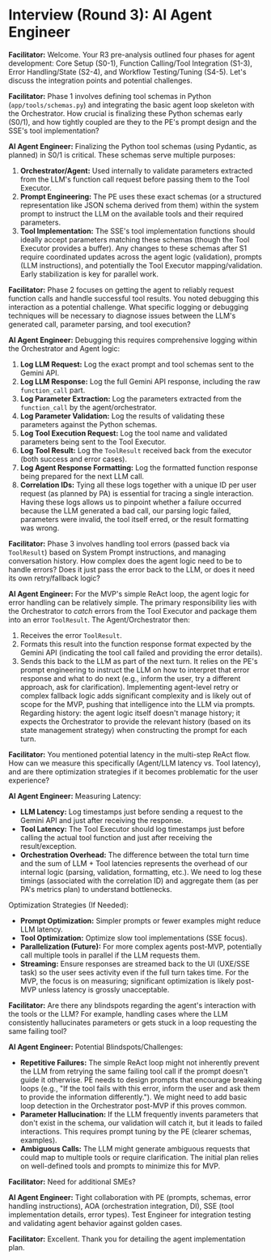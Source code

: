 # Interview (Round 3): AI Agent Engineer

**Facilitator:** Welcome. Your R3 pre-analysis outlined four phases for agent development: Core Setup (S0-1), Function Calling/Tool Integration (S1-3), Error Handling/State (S2-4), and Workflow Testing/Tuning (S4-5). Let's discuss the integration points and potential challenges.

**Facilitator:** Phase 1 involves defining tool schemas in Python (`app/tools/schemas.py`) and integrating the basic agent loop skeleton with the Orchestrator. How crucial is finalizing these Python schemas early (S0/1), and how tightly coupled are they to the PE's prompt design and the SSE's tool implementation?

**AI Agent Engineer:** Finalizing the Python tool schemas (using Pydantic, as planned) in S0/1 is critical. These schemas serve multiple purposes:
1.  **Orchestrator/Agent:** Used internally to validate parameters extracted from the LLM's function call request before passing them to the Tool Executor.
2.  **Prompt Engineering:** The PE uses these exact schemas (or a structured representation like JSON schema derived from them) within the system prompt to instruct the LLM on the available tools and their required parameters.
3.  **Tool Implementation:** The SSE's tool implementation functions should ideally accept parameters matching these schemas (though the Tool Executor provides a buffer).
Any changes to these schemas after S1 require coordinated updates across the agent logic (validation), prompts (LLM instructions), and potentially the Tool Executor mapping/validation. Early stabilization is key for parallel work.

**Facilitator:** Phase 2 focuses on getting the agent to reliably request function calls and handle successful tool results. You noted debugging this interaction as a potential challenge. What specific logging or debugging techniques will be necessary to diagnose issues between the LLM's generated call, parameter parsing, and tool execution?

**AI Agent Engineer:** Debugging this requires comprehensive logging within the Orchestrator and Agent logic:
1.  **Log LLM Request:** Log the exact prompt and tool schemas sent to the Gemini API.
2.  **Log LLM Response:** Log the full Gemini API response, including the raw `function_call` part.
3.  **Log Parameter Extraction:** Log the parameters extracted from the `function_call` by the agent/orchestrator.
4.  **Log Parameter Validation:** Log the results of validating these parameters against the Python schemas.
5.  **Log Tool Execution Request:** Log the tool name and validated parameters being sent to the Tool Executor.
6.  **Log Tool Result:** Log the `ToolResult` received back from the executor (both success and error cases).
7.  **Log Agent Response Formatting:** Log the formatted function response being prepared for the next LLM call.
8.  **Correlation IDs:** Tying all these logs together with a unique ID per user request (as planned by PA) is essential for tracing a single interaction.
Having these logs allows us to pinpoint whether a failure occurred because the LLM generated a bad call, our parsing logic failed, parameters were invalid, the tool itself erred, or the result formatting was wrong.

**Facilitator:** Phase 3 involves handling tool errors (passed back via `ToolResult`) based on System Prompt instructions, and managing conversation history. How complex does the agent logic need to be to handle errors? Does it just pass the error back to the LLM, or does it need its own retry/fallback logic?

**AI Agent Engineer:** For the MVP's simple ReAct loop, the agent logic for error handling can be relatively simple. The primary responsibility lies with the Orchestrator to *catch* errors from the Tool Executor and package them into an error `ToolResult`. The Agent/Orchestrator then:
1.  Receives the error `ToolResult`.
2.  Formats this result into the function response format expected by the Gemini API (indicating the tool call failed and providing the error details).
3.  Sends this back to the LLM as part of the next turn.
It relies on the PE's prompt engineering to instruct the LLM on how to interpret that error response and what to do next (e.g., inform the user, try a different approach, ask for clarification). Implementing agent-level retry or complex fallback logic adds significant complexity and is likely out of scope for the MVP, pushing that intelligence into the LLM via prompts.
Regarding history: the agent logic itself doesn't manage history; it expects the Orchestrator to provide the relevant history (based on its state management strategy) when constructing the prompt for each turn.

**Facilitator:** You mentioned potential latency in the multi-step ReAct flow. How can we measure this specifically (Agent/LLM latency vs. Tool latency), and are there optimization strategies if it becomes problematic for the user experience?

**AI Agent Engineer:** Measuring Latency:
*   **LLM Latency:** Log timestamps just before sending a request to the Gemini API and just after receiving the response.
*   **Tool Latency:** The Tool Executor should log timestamps just before calling the actual tool function and just after receiving the result/exception.
*   **Orchestration Overhead:** The difference between the total turn time and the sum of LLM + Tool latencies represents the overhead of our internal logic (parsing, validation, formatting, etc.).
We need to log these timings (associated with the correlation ID) and aggregate them (as per PA's metrics plan) to understand bottlenecks.

Optimization Strategies (If Needed):
*   **Prompt Optimization:** Simpler prompts or fewer examples might reduce LLM latency.
*   **Tool Optimization:** Optimize slow tool implementations (SSE focus).
*   **Parallelization (Future):** For more complex agents post-MVP, potentially call multiple tools in parallel if the LLM requests them.
*   **Streaming:** Ensure responses are streamed back to the UI (UXE/SSE task) so the user sees activity even if the full turn takes time.
For the MVP, the focus is on measuring; significant optimization is likely post-MVP unless latency is grossly unacceptable.

**Facilitator:** Are there any blindspots regarding the agent's interaction with the tools or the LLM? For example, handling cases where the LLM consistently hallucinates parameters or gets stuck in a loop requesting the same failing tool?

**AI Agent Engineer:** Potential Blindspots/Challenges:
*   **Repetitive Failures:** The simple ReAct loop might not inherently prevent the LLM from retrying the same failing tool call if the prompt doesn't guide it otherwise. PE needs to design prompts that encourage breaking loops (e.g., "If the tool fails with this error, inform the user and ask them to provide the information differently."). We might need to add basic loop detection in the Orchestrator post-MVP if this proves common.
*   **Parameter Hallucination:** If the LLM frequently invents parameters that don't exist in the schema, our validation will catch it, but it leads to failed interactions. This requires prompt tuning by the PE (clearer schemas, examples).
*   **Ambiguous Calls:** The LLM might generate ambiguous requests that could map to multiple tools or require clarification. The initial plan relies on well-defined tools and prompts to minimize this for MVP.

**Facilitator:** Need for additional SMEs?

**AI Agent Engineer:** Tight collaboration with PE (prompts, schemas, error handling instructions), AOA (orchestration integration, DI), SSE (tool implementation details, error types). Test Engineer for integration testing and validating agent behavior against golden cases.

**Facilitator:** Excellent. Thank you for detailing the agent implementation plan. 